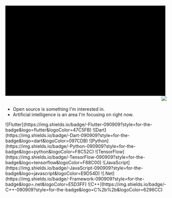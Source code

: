 <p align="left">
  <img align="left" src="https://github.com/KetoIT/KetoIT/blob/main/0927(1).gif" alt="Gif" width="500"/> 
</p>

<p align="right">
  <img src="https://github-readme-stats.vercel.app/api?username=KetoIt&show_icons=true&icon_color=CE1D2D&text_color=718096&bg_color=00000000&hide_title=true&hide_border=true" />
</p>

- Open source is something I'm interested in.
- Artificial intelligence is an area I'm focusing on right now.

<p align="left">
  ![Flutter](https://img.shields.io/badge/-Flutter-090909?style=for-the-badge&logo=flutter&logoColor=47C5FB)
  ![Dart](https://img.shields.io/badge/-Dart-090909?style=for-the-badge&logo=dart&logoColor=097CDB)
  ![Python](https://img.shields.io/badge/-Python-090909?style=for-the-badge&logo=python&logoColor=F8C52C)
  ![TensorFlow](https://img.shields.io/badge/-TensorFlow-090909?style=for-the-badge&logo=tensorflow&logoColor=F88C00)
  ![JavaScript](https://img.shields.io/badge/-JavaScript-090909?style=for-the-badge&logo=javascript&logoColor=E9D54D)
  ![.Net](https://img.shields.io/badge/-Framework-090909?style=for-the-badge&logo=.net&logoColor=E5D3FF)
  ![C++](https://img.shields.io/badge/-C++-090909?style=for-the-badge&logo=C%2b%2b&logoColor=6296CC)
</p>
